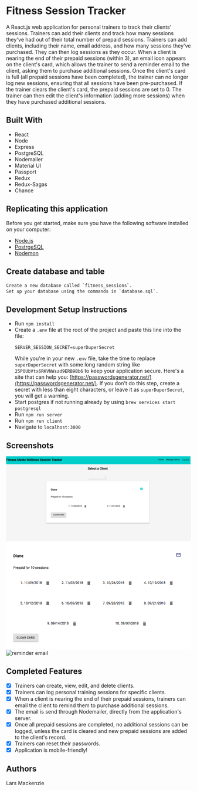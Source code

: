 # Fitness Session Tracker 
A React.js web application for personal trainers to track their clients' sessions. Trainers can add their clients and track how many sessions they've had out of their total number of prepaid sessions. Trainers can add clients, including their name, email address, and how many sessions they've purchased. They can then log sessions as they occur. When a client is nearing the end of their prepaid sessions (within 3), an email icon appears on the client's card, which allows the trainer to send a reminder email to the client, asking them to purchase additional sessions. Once the client's card is full (all prepaid sessions have been completed), the trainer can no longer log new sessions, ensuring that all sessions have been pre-purchased. If the trainer clears the client's card, the prepaid sessions are set to 0. The trainer can then edit the client's information (adding more sessions) when they have purchased additional sessions. 

## Built With
* React
* Node
* Express
* PostgreSQL
* Nodemailer
* Material UI
* Passport
* Redux
* Redux-Sagas
* Chance 


## Replicating this application

Before you get started, make sure you have the following software installed on your computer:

- [Node.js](https://nodejs.org/en/)
- [PostrgeSQL](https://www.postgresql.org/)
- [Nodemon](https://nodemon.io/)

## Create database and table
```
Create a new database called `fitness_sessions`. 
Set up your database using the commands in `database.sql`. 
```

## Development Setup Instructions

* Run `npm install`
* Create a `.env` file at the root of the project and paste this line into the file:
    ```
    SERVER_SESSION_SECRET=superDuperSecret
    ```
    While you're in your new `.env` file, take the time to replace `superDuperSecret` with some long random string like `25POUbVtx6RKVNWszd9ERB9Bb6` to keep your application secure. Here's a site that can help you: [https://passwordsgenerator.net/](https://passwordsgenerator.net/). If you don't do this step, create a secret with less than eight characters, or leave it as `superDuperSecret`, you will get a warning.
* Start postgres if not running already by using `brew services start postgresql`
* Run `npm run server`
* Run `npm run client`
* Navigate to `localhost:3000`

## Screenshots
![card view](https://github.com/larsz-o/fitness-session-tracker/blob/master/src/images/cardview.png?raw=true)
![client card filled](https://github.com/larsz-o/fitness-session-tracker/blob/master/src/images/client_card_full.png?raw=true)
![reminder email](https://github.com/larsz-o/fitness-session-tracker/blob/master/src/images/send-reminder_email.png?raw=true)

## Completed Features
- [x] Trainers can create, view, edit, and delete clients.
- [x] Trainers can log personal training sessions for specific clients.
- [x] When a client is nearing the end of their prepaid sessions, trainers can email the client to remind them to purchase additional sessions.
- [x] The email is send through Nodemailer, directly from the application's server. 
- [x] Once all prepaid sessions are completed, no additional sessions can be logged, unless the card is cleared and new prepaid sessions are added to the client's record. 
- [x] Trainers can reset their passwords.
- [x] Application is mobile-friendly! 

## Authors
Lars Mackenzie 